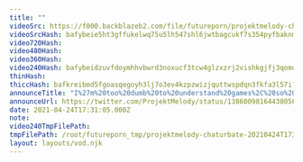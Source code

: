 ```yaml
---
title: ""
videoSrc: https://f000.backblazeb2.com/file/futureporn/projektmelody-chaturbate-20210424T173105Z.mp4
videoSrcHash: bafybeie5ht3gffukelwq75u5lh547shl6jwtbagcukf7s354pyfbaknm4i?filename=projektmelody-chaturbate-20210424T000100Z-source.mp4
video720Hash: 
video480Hash: 
video360Hash: 
video240Hash: bafybeidzuvfdoymhhvbwrd3noxucf3tcw4glzxzrj2vishkgjfj3qomoge?filename=projektmelody-chaturbate-20210424T000100Z-240p.mp4
thinHash: 
thiccHash: bafkreibmd5fgoasqegoyh3lj7o3ev4kzpzwizjquttwspdqn3fkfa3l57i?filename=20210424T000100Z-thicc.jpg
announceTitle: "I%27m%20too%20dumb%20to%20understand%20games%2C%20so%20lets%20do%20a%20Q%26A%20today%21%20Sexy%2C%20normal%2C%20but%20probably%20mostly%20sexy%20%28not%20all%20questions%20will%20be%20answered%2C%20lol%29"
announceUrl: https://twitter.com/ProjektMelody/status/1386009816443805699
date: 2021-04-24T17:31:05.000Z
note: 
video240TmpFilePath: 
tmpFilePath: /root/futureporn_tmp/projektmelody-chaturbate-20210424T173105Z.mp4
layout: layouts/vod.njk
---
```

